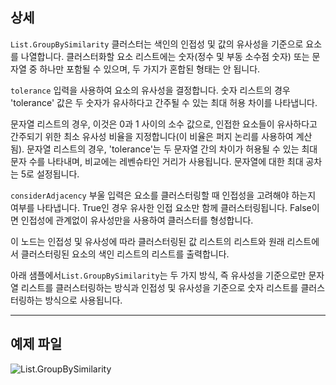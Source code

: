 ## 상세
`List.GroupBySimilarity` 클러스터는 색인의 인접성 및 값의 유사성을 기준으로 요소를 나열합니다. 클러스터화할 요소 리스트에는 숫자(정수 및 부동 소수점 숫자) 또는 문자열 중 하나만 포함될 수 있으며, 두 가지가 혼합된 형태는 안 됩니다.

`tolerance` 입력을 사용하여 요소의 유사성을 결정합니다. 숫자 리스트의 경우 'tolerance' 값은 두 숫자가 유사하다고 간주될 수 있는 최대 허용 차이를 나타냅니다.

문자열 리스트의 경우, 이것은 0과 1 사이의 소수 값으로, 인접한 요소들이 유사하다고 간주되기 위한 최소 유사성 비율을 지정합니다(이 비율은 퍼지 논리를 사용하여 계산됨). 문자열 리스트의 경우, 'tolerance'는 두 문자열 간의 차이가 허용될 수 있는 최대 문자 수를 나타내며, 비교에는 레벤슈타인 거리가 사용됩니다. 문자열에 대한 최대 공차는 5로 설정됩니다.

`considerAdjacency` 부울 입력은 요소를 클러스터링할 때 인접성을 고려해야 하는지 여부를 나타냅니다. True인 경우 유사한 인접 요소만 함께 클러스터링됩니다. False이면 인접성에 관계없이 유사성만을 사용하여 클러스터를 형성합니다.

이 노드는 인접성 및 유사성에 따라 클러스터링된 값 리스트의 리스트와 원래 리스트에서 클러스터링된 요소의 색인 리스트의 리스트를 출력합니다.

아래 샘플에서`List.GroupBySimilarity`는 두 가지 방식, 즉 유사성을 기준으로만 문자열 리스트를 클러스터링하는 방식과 인접성 및 유사성을 기준으로 숫자 리스트를 클러스터링하는 방식으로 사용됩니다.
___
## 예제 파일

![List.GroupBySimilarity](./DSCore.List.GroupBySimilarity_img.jpg)

